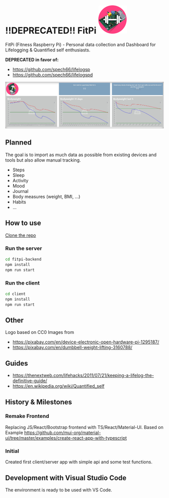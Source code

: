 # !!DEPRECATED!! FitPi ![Logo](https://github.com/spech66/fitpi/blob/master/fitpilogo.png)

FitPi (Fitness Raspberry Pi) - Personal data collection and Dashboard for Lifelogging & Quantified self enthusiasts.

**DEPRECATED in favor of:**

* https://github.com/spech66/lifelogsp
* https://github.com/spech66/lifelogspd

![Screenshot](https://github.com/spech66/fitpi/blob/master/screenshot.jpg)

## Planned
The goal is to import as much data as possible from existing devices and tools but also allow manual tracking.
* Steps
* Sleep
* Activity
* Mood
* Journal
* Body measures (weight, BMI, ...)
* Habits
* ...

## How to use
[Clone the repo](https://github.com/spech66/fitpi)

### Run the server
```bash
cd fitpi-backend
npm install
npm run start
```

### Run the client
```bash
cd client
npm install
npm run start
```

## Other
Logo based on CC0 Images from
* https://pixabay.com/en/device-electronic-open-hardware-pi-1295187/
* https://pixabay.com/en/dumbbell-weight-lifting-3160788/

## Guides
* https://thenextweb.com/lifehacks/2011/07/21/keeping-a-lifelog-the-definitive-guide/
* https://en.wikipedia.org/wiki/Quantified_self

## History & Milestones
### Remake Frontend
Replacing JS/React/Bootstrap frontend with TS/React/Material-UI.
Based on Example https://github.com/mui-org/material-ui/tree/master/examples/create-react-app-with-typescript
### Initial
Created first client/server app with simple api and some test functions.

## Development with Visual Studio Code
The environment is ready to be used with VS Code.

